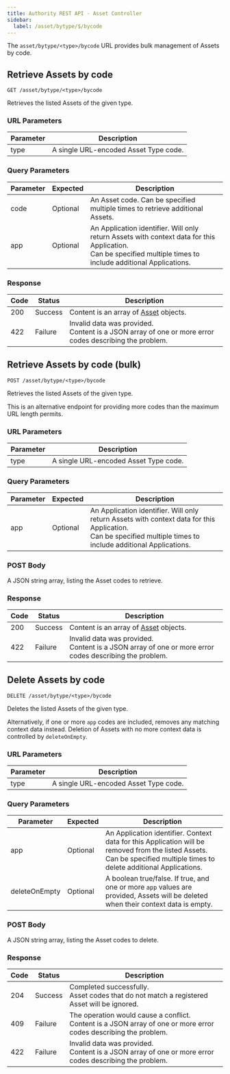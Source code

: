 ```yaml
---
title: Authority REST API - Asset Controller
sidebar:
  label: /asset/bytype/$/bycode
---
```


The `asset/bytype/<type>/bycode` URL provides bulk management of Assets by code.

## Retrieve Assets by code

`GET /asset/bytype/<type>/bycode`

Retrieves the listed Assets of the given type.

### URL Parameters

| Parameter | Description |
|-----------|-------------|
| type      | A single URL-encoded Asset Type code. |

### Query Parameters

| Parameter | Expected | Description |
|-----------|----------|-------------|
| code      | Optional | An Asset code. Can be specified multiple times to retrieve additional Assets. |
| app       | Optional | An Application identifier. Will only return Assets with context data for this Application.<br>Can be specified multiple times to include additional Applications. |

### Response

| Code | Status  | Description |
|------|---------|-------------|
| 200  | Success | Content is an array of [Asset](../../../proto/authority/#asset) objects. |
| 422  | Failure | Invalid data was provided.<br>Content is a JSON array of one or more error codes describing the problem. |

## Retrieve Assets by code (bulk)

`POST /asset/bytype/<type>/bycode`

Retrieves the listed Assets of the given type.

This is an alternative endpoint for providing more codes than the maximum URL length permits.

### URL Parameters

| Parameter | Description |
|-----------|-------------|
| type      | A single URL-encoded Asset Type code. |

### Query Parameters

| Parameter | Expected | Description |
|-----------|----------|-------------|
| app       | Optional | An Application identifier. Will only return Assets with context data for this Application.<br>Can be specified multiple times to include additional Applications. |

### POST Body

A JSON string array, listing the Asset codes to retrieve.

### Response

| Code | Status  | Description |
|------|---------|-------------|
| 200  | Success | Content is an array of [Asset](../../../proto/authority/#asset) objects. |
| 422  | Failure | Invalid data was provided.<br>Content is a JSON array of one or more error codes describing the problem. |

## Delete Assets by code

`DELETE /asset/bytype/<type>/bycode`

Deletes the listed Assets of the given type.

Alternatively, if one or more `app` codes are included, removes any matching context data instead. Deletion of Assets with no more context data is controlled by `deleteOnEmpty`.

### URL Parameters

| Parameter | Description |
|-----------|-------------|
| type      | A single URL-encoded Asset Type code. |

### Query Parameters

| Parameter | Expected | Description |
|-----------|----------|-------------|
| app       | Optional | An Application identifier. Context data for this Application will be removed from the listed Assets.<br>Can be specified multiple times to delete additional Applications. |
| deleteOnEmpty | Optional | A boolean true/false. If true, and one or more `app` values are provided, Assets will be deleted when their context data is empty. |

### POST Body

A JSON string array, listing the Asset codes to delete.

### Response

| Code | Status  | Description |
|------|---------|-------------|
| 204  | Success | Completed successfully.<br>Asset codes that do not match a registered Asset will be ignored. |
| 409  | Failure | The operation would cause a conflict.<br>Content is a JSON array of one or more error codes describing the problem. |
| 422  | Failure | Invalid data was provided.<br>Content is a JSON array of one or more error codes describing the problem. |
